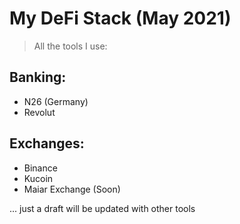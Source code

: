 My DeFi Stack (May 2021)
===

> All the tools I use:

Banking:
---
- N26 (Germany)
- Revolut

Exchanges:
---
- Binance
- Kucoin
- Maiar Exchange (Soon)

... just a draft will be updated with other tools
